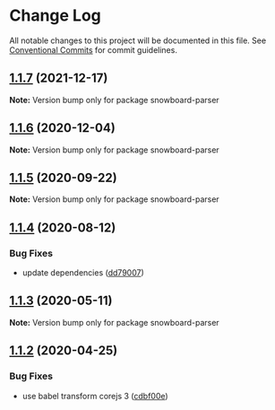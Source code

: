 # Change Log

All notable changes to this project will be documented in this file.
See [Conventional Commits](https://conventionalcommits.org) for commit guidelines.

## [1.1.7](https://github.com/bukalapak/snowboard/compare/snowboard-parser@1.1.6...snowboard-parser@1.1.7) (2021-12-17)

**Note:** Version bump only for package snowboard-parser





## [1.1.6](https://github.com/bukalapak/snowboard/compare/snowboard-parser@1.1.5...snowboard-parser@1.1.6) (2020-12-04)

**Note:** Version bump only for package snowboard-parser





## [1.1.5](https://github.com/bukalapak/snowboard/compare/snowboard-parser@1.1.4...snowboard-parser@1.1.5) (2020-09-22)

**Note:** Version bump only for package snowboard-parser





## [1.1.4](https://github.com/bukalapak/snowboard/compare/snowboard-parser@1.1.3...snowboard-parser@1.1.4) (2020-08-12)


### Bug Fixes

* update dependencies ([dd79007](https://github.com/bukalapak/snowboard/commit/dd79007450a6a461849cd6dacfaa9eda00917c90))





## [1.1.3](https://github.com/bukalapak/snowboard/compare/snowboard-parser@1.1.2...snowboard-parser@1.1.3) (2020-05-11)

**Note:** Version bump only for package snowboard-parser





## [1.1.2](https://github.com/bukalapak/snowboard/compare/snowboard-parser@1.1.1...snowboard-parser@1.1.2) (2020-04-25)


### Bug Fixes

* use babel transform corejs 3 ([cdbf00e](https://github.com/bukalapak/snowboard/commit/cdbf00e5f5911c4a49f6c2254a2dd1c7a87b0ace))
